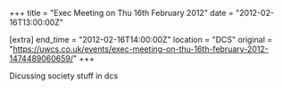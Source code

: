 +++
title = "Exec Meeting on Thu 16th February 2012"
date = "2012-02-16T13:00:00Z"

[extra]
end_time = "2012-02-16T14:00:00Z"
location = "DCS"
original = "https://uwcs.co.uk/events/exec-meeting-on-thu-16th-february-2012-1474489060659/"
+++

Dicussing society stuff in dcs

